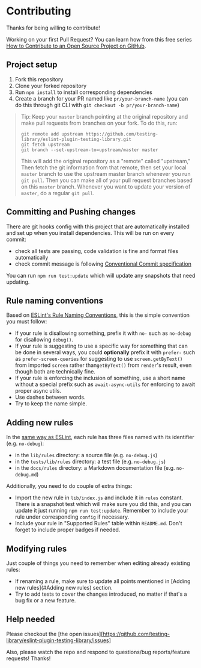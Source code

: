 # Contributing

Thanks for being willing to contribute!

Working on your first Pull Request? You can learn how from this free series
[How to Contribute to an Open Source Project on GitHub](https://egghead.io/series/how-to-contribute-to-an-open-source-project-on-github).

## Project setup

1. Fork this repository
2. Clone your forked repository
3. Run `npm install` to install corresponding dependencies
4. Create a branch for your PR named like `pr/your-branch-name` (you can do this through git CLI with `git checkout -b pr/your-branch-name`)

> Tip: Keep your `master` branch pointing at the original repository and make
> pull requests from branches on your fork. To do this, run:
>
> ```
> git remote add upstream https://github.com/testing-library/eslint-plugin-testing-library.git
> git fetch upstream
> git branch --set-upstream-to=upstream/master master
> ```
>
> This will add the original repository as a "remote" called "upstream," Then
> fetch the git information from that remote, then set your local `master`
> branch to use the upstream master branch whenever you run `git pull`. Then you
> can make all of your pull request branches based on this `master` branch.
> Whenever you want to update your version of `master`, do a regular `git pull`.

## Committing and Pushing changes

There are git hooks config with this project that are automatically installed
and set up when you install dependencies. This will be run on every commit:

- check all tests are passing, code validation is fine and format files automatically
- check commit message is following [Conventional Commit specification](https://www.conventionalcommits.org/en/v1.0.0/)

You can run `npm run test:update` which will update any snapshots that need updating.

## Rule naming conventions

Based on [ESLint's Rule Naming Conventions](https://eslint.org/docs/developer-guide/working-with-rules#rule-naming-conventions), this is the simple convention you must follow:

- If your rule is disallowing something, prefix it with `no-` such as `no-debug`
  for disallowing `debug()`.
- If your rule is suggesting to use a specific way for something that can be
  done in several ways, you could **optionally** prefix it with `prefer-` such as
  `prefer-screen-queries` for suggesting to use `screen.getByText()` from
  imported `screen` rather than`getByText()` from `render`'s result,
  even though both are technically fine.
- If your rule is enforcing the inclusion of something, use a short name without a special prefix such as `await-async-utils` for enforcing to await proper async utils.
- Use dashes between words.
- Try to keep the name simple.

## Adding new rules

In the [same way as ESLint](https://eslint.org/docs/developer-guide/working-with-rules),
each rule has three files named with its identifier (e.g. `no-debug`):

- in the `lib/rules` directory: a source file (e.g. `no-debug.js`)
- in the `tests/lib/rules` directory: a test file (e.g. `no-debug.js`)
- in the `docs/rules` directory: a Markdown documentation file (e.g. `no-debug.md`)

Additionally, you need to do couple of extra things:

- Import the new rule in `lib/index.js` and include it
  in `rules` constant. There is a snapshot test which will make sure you did
  this, and you can update it just running `npm run test:update`.
  Remember to include your rule under corresponding `config` if necessary.
- Include your rule in "Supported Rules" table within `README.md`.
  Don't forget to include proper badges if needed.

## Modifying rules

Just couple of things you need to remember when editing already existing rules:

- If renaming a rule, make sure to update all points mentioned in
  [Adding new rules](#Adding new rules) section.
- Try to add tests to cover the changes introduced, no matter if that's
  a bug fix or a new feature.

## Help needed

Please checkout the [the open issues][https://github.com/testing-library/eslint-plugin-testing-library/issues]

Also, please watch the repo and respond to questions/bug reports/feature requests! Thanks!
